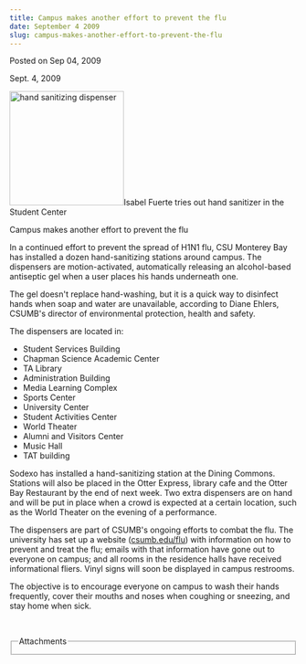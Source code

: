 ```yaml
---
title: Campus makes another effort to prevent the flu
date: September 4 2009
slug: campus-makes-another-effort-to-prevent-the-flu
---
```


 



<span class="date">Posted on Sep 04, 2009    </span>
<p>Sept. 4, 2009</p>
<p><img alt="hand sanitizing dispenser" height="200" src="https://news.csumb.edu/sites/default/files/65/igx_migrate/images/sanitizer1.jpg" width="200">Isabel Fuerte tries out hand sanitizer in the Student
Center</img></p>
Campus makes another effort to prevent the flu<br>
<p>In a continued effort to prevent the spread of H1N1 flu, CSU
Monterey Bay has installed a dozen hand-sanitizing stations around
campus. The dispensers are motion-activated, automatically
releasing an alcohol-based antiseptic gel when a user places his
hands underneath one.</p>
<p>The gel doesn&apos;t replace hand-washing, but it is a quick way to
disinfect hands when soap and water are unavailable, according to
Diane Ehlers, CSUMB&apos;s director of environmental protection, health
and safety.</p>
<p>The dispensers are located in:</p>
<ul>
<li>Student Services Building</li>
<li>Chapman Science Academic Center</li>
<li>TA Library</li>
<li>Administration Building</li>
<li>Media Learning Complex</li>
<li>Sports Center</li>
<li>University Center</li>
<li>Student Activities Center</li>
<li>World Theater</li>
<li>Alumni and Visitors Center</li>
<li>Music Hall</li>
<li>TAT building</li>
</ul>
<p>Sodexo has installed a hand-sanitizing station at the Dining
Commons. Stations will also be placed in the Otter Express, library
cafe and the Otter Bay Restaurant by the end of next week. Two
extra dispensers are on hand and will be put in place when a crowd
is expected at a certain location, such as the World Theater on the
evening of a performance.</p>
<p>The dispensers are part of CSUMB&apos;s ongoing efforts to combat the
flu. The university has set up a website (<a href="https://csumb.edu/flu" target="_blank" rel="nofollow">csumb.edu/flu</a>) with information on how to prevent
and treat the flu; emails with that information have gone out to
everyone on campus; and all rooms in the residence halls have
received informational fliers. Vinyl signs will soon be displayed
in campus restrooms.</p>
<p>The objective is to encourage everyone on campus to wash their
hands frequently, cover their mouths and noses when coughing or
sneezing, and stay home when sick.</p>
<p>&#xA0;</p>
<fieldset class="fieldgroup group-attachments">
<legend>Attachments</legend>
<div class="field field-type-emvideo field-field-attach-video">
<div class="field-items">
<div class="field-item odd">
<div class="emvideo emvideo-video emvideo-"/>
</div>
</div>
</div>
</fieldset>
</br>




 
